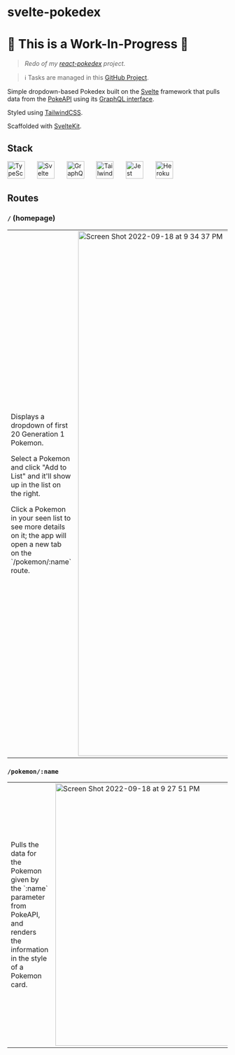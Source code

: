 # svelte-pokedex

# 🛑 This is a Work-In-Progress 🛑

> _Redo of my [react-pokedex](https://github.com/siuangie91/svelte-pokedex.git) project._

> ℹ️ Tasks are managed in this [GitHub Project](https://github.com/siuangie91/svelte-pokedex/projects/1).

Simple dropdown-based Pokedex built on the [Svelte](https://svelte.dev/) framework that pulls data from the [PokeAPI](https://pokeapi.co/) using its [GraphQL interface](https://pokeapi.co/docs/graphql). 

Styled using [TailwindCSS](https://tailwindcss.com/). 

Scaffolded with [SvelteKit](https://kit.svelte.dev/).

## Stack
<p>
  <img height="40" src="https://cdn.jsdelivr.net/gh/devicons/devicon/icons/typescript/typescript-original.svg" alt="TypeScript" title="TypeScript" style="padding-right: 1rem;" />
  &nbsp;
  <img height="40" src="https://cdn.jsdelivr.net/gh/devicons/devicon/icons/svelte/svelte-original.svg" alt="Svelte" title="Svelte" style="padding-right: 1rem;" /> 
  &nbsp;
  <img height="40" src="https://cdn.jsdelivr.net/gh/devicons/devicon/icons/graphql/graphql-plain-wordmark.svg" alt="GraphQL" title="GraphQL" style="padding-right: 1rem;" /> 
  &nbsp;  
  <img height="40" src="https://cdn.jsdelivr.net/gh/devicons/devicon/icons/tailwindcss/tailwindcss-plain.svg" alt="TailwindCSS" title="TailwindCSS" style="padding-right: 1rem;" />
  &nbsp;
  <img height="40" src="https://cdn.jsdelivr.net/gh/devicons/devicon/icons/jest/jest-plain.svg" alt="Jest" title="Jest" style="padding-right: 1rem;" /> 
  &nbsp;
  <img height="40" src="https://cdn.jsdelivr.net/gh/devicons/devicon/icons/heroku/heroku-plain-wordmark.svg" alt="Heroku" title="Heroku" style="padding-right: 1rem;" /> 
</p>

## Routes

### `/` (homepage)

<table>
  <tr>
    <td>
      <p>Displays a dropdown of first 20 Generation 1 Pokemon.</p>
      <p>Select a Pokemon and click "Add to List" and it'll show up in the list on the right.</p>
      <p>Click a Pokemon in your seen list to see more details on it; the app will open a new tab on the `/pokemon/:name` route.</p>
    </td>
    <td>
      <img width="1200" alt="Screen Shot 2022-09-18 at 9 34 37 PM" src="https://user-images.githubusercontent.com/11896191/190937518-92948b43-6beb-4397-ab54-7354bdc41447.png">
    </td>
  </tr>
</table>

### `/pokemon/:name`

<table>
  <tr>
    <td>
      <p>Pulls the data for the Pokemon given by the `:name` parameter from PokeAPI, and renders the information in the style of a Pokemon card.</p>
    </td>
    <td>
      <img width="600" alt="Screen Shot 2022-09-18 at 9 27 51 PM" src="https://user-images.githubusercontent.com/11896191/190937806-976d5502-48bc-468c-8025-9d15cf275117.png">
    </td>
  </tr>
</table>







